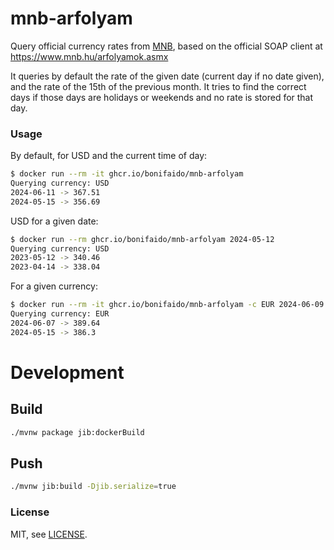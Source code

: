 # mnb-arfolyam

Query official currency rates from [MNB](https://www.mnb.hu/), based on the official SOAP client at https://www.mnb.hu/arfolyamok.asmx

It queries by default the rate of the given date (current day if no date given), and the rate of the 15th of the previous month.
It tries to find the correct days if those days are holidays or weekends and no rate is stored for that day.

### Usage

By default, for USD and the current time of day:

```bash
$ docker run --rm -it ghcr.io/bonifaido/mnb-arfolyam
Querying currency: USD
2024-06-11 -> 367.51
2024-05-15 -> 356.69
```

USD for a given date:

```bash
$ docker run --rm ghcr.io/bonifaido/mnb-arfolyam 2024-05-12
Querying currency: USD
2023-05-12 -> 340.46
2023-04-14 -> 338.04
```

For a given currency:

```bash
$ docker run --rm -it ghcr.io/bonifaido/mnb-arfolyam -c EUR 2024-06-09
Querying currency: EUR
2024-06-07 -> 389.64
2024-05-15 -> 386.3
```

# Development

## Build
```bash
./mvnw package jib:dockerBuild
```

## Push
```bash
./mvnw jib:build -Djib.serialize=true
```

### License
MIT, see [LICENSE](LICENSE).
